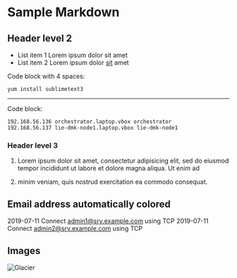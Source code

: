 # Sample Markdown

## Header level 2

- List item 1 Lorem ipsum dolor sit amet
- List item 2 Lorem ipsum dolor [sit](www.example.com) amet

Code block with 4 spaces:

    yum install sublimetext3

----

Code block:

```
192.168.56.136 orchestrator.laptop.vbox orchestrator
192.168.56.137 lie-dmk-node1.laptop.vbox lie-dmk-node1
```

### Header level 3

1. Lorem ipsum dolor sit amet, consectetur adipisicing elit, sed do eiusmod
tempor incididunt ut labore et dolore magna aliqua. Ut enim ad

2. minim veniam, quis nostrud exercitation  ea commodo consequat.

## Email address automatically colored

2019-07-11   Connect  admin1@srv.example.com using TCP
2019-07-11   Connect  admin2@srv.example.com using TCP

## Images

![Glacier](glacier.png)
